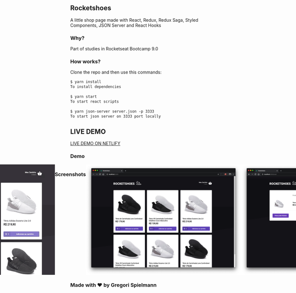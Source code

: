 ## Rocketshoes

A little shop page made with React, Redux, Redux Saga, Styled Components, JSON Server and React Hooks

### Why?

Part of studies in Rocketseat Bootcamp 9.0

### How works?

Clone the repo and then use this commands:

```
$ yarn install
To install dependencies

$ yarn start
To start react scripts

$ yarn json-server server.json -p 3333
To start json server on 3333 port locally

```

## LIVE DEMO

<a href="https://rocketshoesbygreg.netlify.com/" target="_blank" rel="noopener noreferrer">LIVE DEMO ON NETLIFY</a>

### Demo

<div style="display: flex; justify-content: center">

<img src="screenshots/rocketshoes.gif" width="100%"/>

### Screenshots

<img src="screenshots/screenshot1.png"/>
<img src="screenshots/screenshot2.png"/>
</div>

### Made with ❤ by Gregori Spielmann
